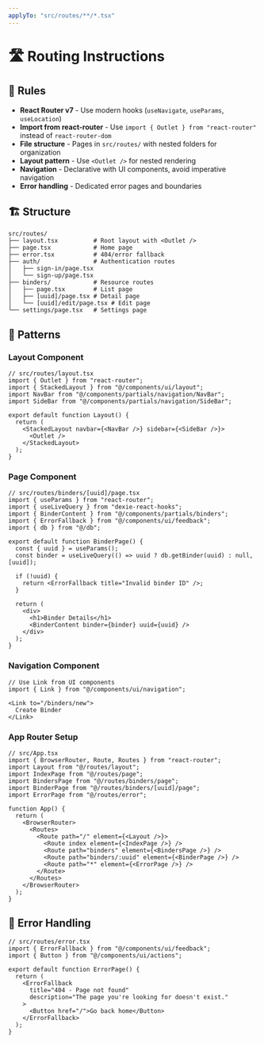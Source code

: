 ```yaml
---
applyTo: "src/routes/**/*.tsx"
---
```


# 🛣️ Routing Instructions

## 📏 Rules

- **React Router v7** - Use modern hooks (`useNavigate`, `useParams`, `useLocation`)
- **Import from react-router** - Use `import { Outlet } from "react-router"` instead of `react-router-dom`
- **File structure** - Pages in `src/routes/` with nested folders for organization
- **Layout pattern** - Use `<Outlet />` for nested rendering
- **Navigation** - Declarative with UI components, avoid imperative navigation
- **Error handling** - Dedicated error pages and boundaries

## 🏗️ Structure

```
src/routes/
├── layout.tsx          # Root layout with <Outlet />
├── page.tsx            # Home page
├── error.tsx           # 404/error fallback
├── auth/               # Authentication routes
│   ├── sign-in/page.tsx
│   └── sign-up/page.tsx
├── binders/            # Resource routes
│   ├── page.tsx        # List page
│   ├── [uuid]/page.tsx # Detail page  
│   └── [uuid]/edit/page.tsx # Edit page
└── settings/page.tsx   # Settings page
```

## 🎯 Patterns

### Layout Component
```tsx
// src/routes/layout.tsx
import { Outlet } from "react-router";
import { StackedLayout } from "@/components/ui/layout";
import NavBar from "@/components/partials/navigation/NavBar";
import SideBar from "@/components/partials/navigation/SideBar";

export default function Layout() {
  return (
    <StackedLayout navbar={<NavBar />} sidebar={<SideBar />}>
      <Outlet />
    </StackedLayout>
  );
}
```

### Page Component
```tsx
// src/routes/binders/[uuid]/page.tsx
import { useParams } from "react-router";
import { useLiveQuery } from "dexie-react-hooks";
import { BinderContent } from "@/components/partials/binders";
import { ErrorFallback } from "@/components/ui/feedback";
import { db } from "@/db";

export default function BinderPage() {
  const { uuid } = useParams();
  const binder = useLiveQuery(() => uuid ? db.getBinder(uuid) : null, [uuid]);
  
  if (!uuid) {
    return <ErrorFallback title="Invalid binder ID" />;
  }
  
  return (
    <div>
      <h1>Binder Details</h1>
      <BinderContent binder={binder} uuid={uuid} />
    </div>
  );
}
```

### Navigation Component
```tsx
// Use Link from UI components
import { Link } from "@/components/ui/navigation";

<Link to="/binders/new">
  Create Binder
</Link>
```

### App Router Setup
```tsx
// src/App.tsx
import { BrowserRouter, Route, Routes } from "react-router";
import Layout from "@/routes/layout";
import IndexPage from "@/routes/page";
import BindersPage from "@/routes/binders/page";
import BinderPage from "@/routes/binders/[uuid]/page";
import ErrorPage from "@/routes/error";

function App() {
  return (
    <BrowserRouter>
      <Routes>
        <Route path="/" element={<Layout />}>
          <Route index element={<IndexPage />} />
          <Route path="binders" element={<BindersPage />} />
          <Route path="binders/:uuid" element={<BinderPage />} />
          <Route path="*" element={<ErrorPage />} />
        </Route>
      </Routes>
    </BrowserRouter>
  );
}
```

## 🚨 Error Handling

```tsx
// src/routes/error.tsx
import { ErrorFallback } from "@/components/ui/feedback";
import { Button } from "@/components/ui/actions";

export default function ErrorPage() {
  return (
    <ErrorFallback 
      title="404 - Page not found"
      description="The page you're looking for doesn't exist."
    >
      <Button href="/">Go back home</Button>
    </ErrorFallback>
  );
}
```
